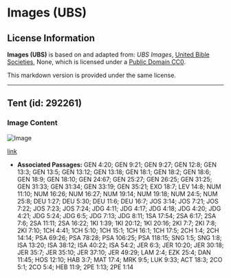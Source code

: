 # Images (UBS)

## License Information

**Images (UBS)** is based on and adapted from: _UBS Images_, [United Bible Societies](https://unitedbiblesocieties.org/), None, which is licensed under a [Public Domain CC0](https://creativecommons.org/public-domain/cc0/).

This markdown version is provided under the same license.



--------------------------------

## Tent (id: 292261)

### Image Content

![Image](https://cdn.aquifer.bible/aquifer-content/resources/Media/WEB-0410_tent.jpg)

[link](https://cdn.aquifer.bible/aquifer-content/resources/Media/WEB-0410_tent.jpg)

* **Associated Passages:** GEN 4:20; GEN 9:21; GEN 9:27; GEN 12:8; GEN 13:3; GEN 13:5; GEN 13:12; GEN 13:18; GEN 18:1; GEN 18:2; GEN 18:6; GEN 18:9; GEN 18:10; GEN 24:67; GEN 25:27; GEN 26:25; GEN 31:25; GEN 31:33; GEN 31:34; GEN 33:19; GEN 35:21; EXO 18:7; LEV 14:8; NUM 11:10; NUM 16:26; NUM 16:27; NUM 19:14; NUM 19:18; NUM 24:5; NUM 25:8; DEU 1:27; DEU 5:30; DEU 11:6; DEU 16:7; JOS 3:14; JOS 7:21; JOS 7:22; JOS 7:23; JOS 7:24; JDG 4:11; JDG 4:17; JDG 4:18; JDG 4:20; JDG 4:21; JDG 5:24; JDG 6:5; JDG 7:13; JDG 8:11; 1SA 17:54; 2SA 6:17; 2SA 7:6; 2SA 11:11; 2SA 16:22; 1KI 1:39; 1KI 20:12; 1KI 20:16; 2KI 7:7; 2KI 7:8; 2KI 7:10; 1CH 4:41; 1CH 5:10; 1CH 15:1; 1CH 16:1; 1CH 17:5; 2CH 1:4; 2CH 14:14; PSA 69:26; PSA 78:28; PSA 106:25; PSA 118:15; SNG 1:5; SNG 1:8; ISA 13:20; ISA 38:12; ISA 40:22; ISA 54:2; JER 6:3; JER 10:20; JER 30:18; JER 35:7; JER 35:10; JER 37:10; JER 49:29; LAM 2:4; EZK 25:4; DAN 11:45; HOS 12:10; HAB 3:7; MAT 17:4; MRK 9:5; LUK 9:33; ACT 18:3; 2CO 5:1; 2CO 5:4; HEB 11:9; 2PE 1:13; 2PE 1:14

